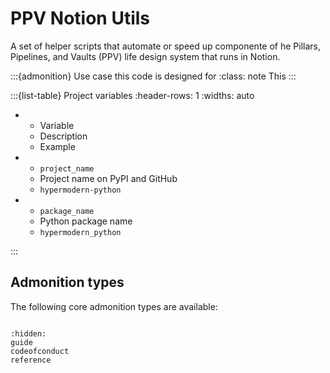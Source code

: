 

# PPV Notion Utils
A set of helper scripts that automate or speed up componente of he Pillars, Pipelines, and Vaults (PPV) life design system that runs in Notion.


:::{admonition} Use case this code is designed for
:class: note
This
:::

:::{list-table} Project variables
:header-rows: 1
:widths: auto

- - Variable
  - Description
  - Example
- - `project_name`
  - Project name on PyPI and GitHub
  - `hypermodern-python`
- - `package_name`
  - Python package name
  - `hypermodern_python`

:::

## Admonition types

The following core admonition types are available:

```{myst-admonitions} attention, caution, danger, error, hint, important, note, seealso, tip, warning

```


```{toctree}
:hidden:
guide
codeofconduct
reference
```
